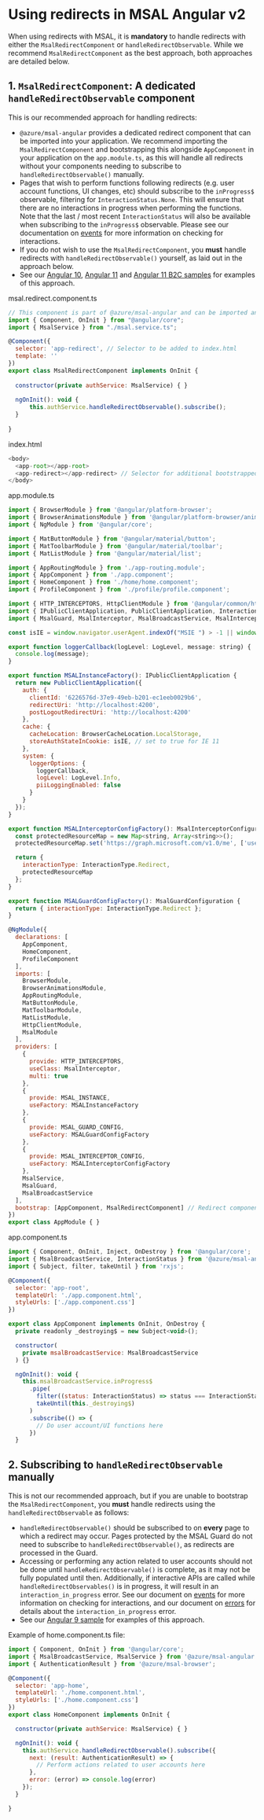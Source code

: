 # Using redirects in MSAL Angular v2

When using redirects with MSAL, it is **mandatory** to handle redirects with either the `MsalRedirectComponent` or `handleRedirectObservable`. While we recommend `MsalRedirectComponent` as the best approach, both approaches are detailed below.

## 1. `MsalRedirectComponent`: A dedicated `handleRedirectObservable` component

This is our recommended approach for handling redirects:

- `@azure/msal-angular` provides a dedicated redirect component that can be imported  into your application. We recommend importing the `MsalRedirectComponent` and bootstrapping this alongside `AppComponent` in your application on the `app.module.ts`, as this will handle all redirects without your components needing to subscribe to `handleRedirectObservable()` manually.
- Pages that wish to perform functions following redirects (e.g. user account functions, UI changes, etc) should subscribe to the `inProgress$` observable, filtering for `InteractionStatus.None`. This will ensure that there are no interactions in progress when performing the functions. Note that the last / most recent `InteractionStatus` will also be available when subscribing to the `inProgress$` observable. Please see our documentation on [events](https://github.com/AzureAD/microsoft-authentication-library-for-js/blob/dev/lib/msal-angular/docs/v2-docs/events.md#the-inprogress-observable) for more information on checking for interactions.
- If you do not wish to use the `MsalRedirectComponent`, you **must** handle redirects with `handleRedirectObservable()` yourself, as laid out in the approach below.
- See our [Angular 10](https://github.com/AzureAD/microsoft-authentication-library-for-js/tree/dev/samples/msal-angular-v2-samples/angular10-sample-app), [Angular 11](https://github.com/AzureAD/microsoft-authentication-library-for-js/tree/dev/samples/msal-angular-v2-samples/angular11-sample-app) and [Angular 11 B2C samples](https://github.com/AzureAD/microsoft-authentication-library-for-js/tree/dev/samples/msal-angular-v2-samples/angular11-b2c-sample) for examples of this approach.

msal.redirect.component.ts
```js
// This component is part of @azure/msal-angular and can be imported and bootstrapped
import { Component, OnInit } from "@angular/core";
import { MsalService } from "./msal.service.ts";

@Component({
  selector: 'app-redirect', // Selector to be added to index.html
  template: ''
})
export class MsalRedirectComponent implements OnInit {
  
  constructor(private authService: MsalService) { }
  
  ngOnInit(): void {    
      this.authService.handleRedirectObservable().subscribe();
  }
  
}

```

index.html
```js 
<body>
  <app-root></app-root>
  <app-redirect></app-redirect> // Selector for additional bootstrapped component
</body>
```

app.module.ts

```js
import { BrowserModule } from '@angular/platform-browser';
import { BrowserAnimationsModule } from '@angular/platform-browser/animations';
import { NgModule } from '@angular/core';

import { MatButtonModule } from '@angular/material/button';
import { MatToolbarModule } from '@angular/material/toolbar';
import { MatListModule } from '@angular/material/list';

import { AppRoutingModule } from './app-routing.module';
import { AppComponent } from './app.component';
import { HomeComponent } from './home/home.component';
import { ProfileComponent } from './profile/profile.component';

import { HTTP_INTERCEPTORS, HttpClientModule } from '@angular/common/http';
import { IPublicClientApplication, PublicClientApplication, InteractionType, BrowserCacheLocation, LogLevel } from '@azure/msal-browser';
import { MsalGuard, MsalInterceptor, MsalBroadcastService, MsalInterceptorConfiguration, MsalModule, MsalService, MSAL_GUARD_CONFIG, MSAL_INSTANCE, MSAL_INTERCEPTOR_CONFIG, MsalGuardConfiguration, MsalRedirectComponent } from '@azure/msal-angular'; // Redirect component imported from msal-angular

const isIE = window.navigator.userAgent.indexOf("MSIE ") > -1 || window.navigator.userAgent.indexOf("Trident/") > -1;

export function loggerCallback(logLevel: LogLevel, message: string) {
  console.log(message);
}

export function MSALInstanceFactory(): IPublicClientApplication {
  return new PublicClientApplication({
    auth: {
      clientId: '6226576d-37e9-49eb-b201-ec1eeb0029b6',
      redirectUri: 'http://localhost:4200',
      postLogoutRedirectUri: 'http://localhost:4200'
    },
    cache: {
      cacheLocation: BrowserCacheLocation.LocalStorage,
      storeAuthStateInCookie: isIE, // set to true for IE 11
    },
    system: {
      loggerOptions: {
        loggerCallback,
        logLevel: LogLevel.Info,
        piiLoggingEnabled: false
      }
    }
  });
}

export function MSALInterceptorConfigFactory(): MsalInterceptorConfiguration {
  const protectedResourceMap = new Map<string, Array<string>>();
  protectedResourceMap.set('https://graph.microsoft.com/v1.0/me', ['user.read']);

  return {
    interactionType: InteractionType.Redirect,
    protectedResourceMap
  };
}

export function MSALGuardConfigFactory(): MsalGuardConfiguration {
  return { interactionType: InteractionType.Redirect };
}

@NgModule({
  declarations: [
    AppComponent,
    HomeComponent,
    ProfileComponent
  ],
  imports: [
    BrowserModule,
    BrowserAnimationsModule,
    AppRoutingModule,
    MatButtonModule,
    MatToolbarModule,
    MatListModule,
    HttpClientModule,
    MsalModule
  ],
  providers: [
    {
      provide: HTTP_INTERCEPTORS,
      useClass: MsalInterceptor,
      multi: true
    },
    {
      provide: MSAL_INSTANCE,
      useFactory: MSALInstanceFactory
    },
    {
      provide: MSAL_GUARD_CONFIG,
      useFactory: MSALGuardConfigFactory
    },
    {
      provide: MSAL_INTERCEPTOR_CONFIG,
      useFactory: MSALInterceptorConfigFactory
    },
    MsalService,
    MsalGuard,
    MsalBroadcastService
  ],
  bootstrap: [AppComponent, MsalRedirectComponent] // Redirect component bootstrapped here
})
export class AppModule { }

```

app.component.ts
```js
import { Component, OnInit, Inject, OnDestroy } from '@angular/core';
import { MsalBroadcastService, InteractionStatus } from '@azure/msal-angular';
import { Subject, filter, takeUntil } from 'rxjs';

@Component({
  selector: 'app-root',
  templateUrl: './app.component.html',
  styleUrls: ['./app.component.css']
})

export class AppComponent implements OnInit, OnDestroy {
  private readonly _destroying$ = new Subject<void>();

  constructor(
    private msalBroadcastService: MsalBroadcastService
  ) {}

  ngOnInit(): void {
    this.msalBroadcastService.inProgress$
      .pipe(
        filter((status: InteractionStatus) => status === InteractionStatus.None),
        takeUntil(this._destroying$)
      )
      .subscribe(() => {
        // Do user account/UI functions here
      })
  }
```

## 2. Subscribing to `handleRedirectObservable` manually

This is not our recommended approach, but if you are unable to bootstrap the `MsalRedirectComponent`, you **must** handle redirects using the `handleRedirectObservable` as follows:

- `handleRedirectObservable()` should be subscribed to on **every** page to which a redirect may occur. Pages protected by the MSAL Guard do not need to subscribe to `handleRedirectObservable()`, as redirects are processed in the Guard.
- Accessing or performing any action related to user accounts should not be done until `handleRedirectObservable()` is complete, as it may not be fully populated until then. Additionally, if interactive APIs are called while `handleRedirectObservables()` is in progress, it will result in an `interaction_in_progress` error. See our document on [events](https://github.com/AzureAD/microsoft-authentication-library-for-js/blob/dev/lib/msal-angular/docs/v2-docs/events.md#the-inprogress-observable) for more information on checking for interactions, and our document on [errors](https://github.com/AzureAD/microsoft-authentication-library-for-js/blob/dev/lib/msal-angular/docs/v2-docs/errors.md) for details about the `interaction_in_progress` error. 
- See our [Angular 9 sample](https://github.com/AzureAD/microsoft-authentication-library-for-js/tree/dev/samples/msal-angular-v2-samples/angular9-v2-sample-app) for examples of this approach.

Example of home.component.ts file:
```js
import { Component, OnInit } from '@angular/core';
import { MsalBroadcastService, MsalService } from '@azure/msal-angular';
import { AuthenticationResult } from '@azure/msal-browser';

@Component({
  selector: 'app-home',
  templateUrl: './home.component.html',
  styleUrls: ['./home.component.css']
})
export class HomeComponent implements OnInit {

  constructor(private authService: MsalService) { }

  ngOnInit(): void {
    this.authService.handleRedirectObservable().subscribe({
      next: (result: AuthenticationResult) => {
        // Perform actions related to user accounts here
      },
      error: (error) => console.log(error)
    });
  }

}
```
